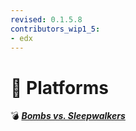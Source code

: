 ```yaml
---
revised: 0.1.5.8
contributors_wip1_5:
- edx
---
```


# 📁 Platforms

💣 ***[Bombs vs. Sleepwalkers](/README.md)***
